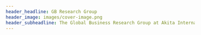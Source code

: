 ```yaml
---
header_headline: GB Research Group
header_image: images/cover-image.png
header_subheadline: The Global Business Research Group at Akita International University
---
```

